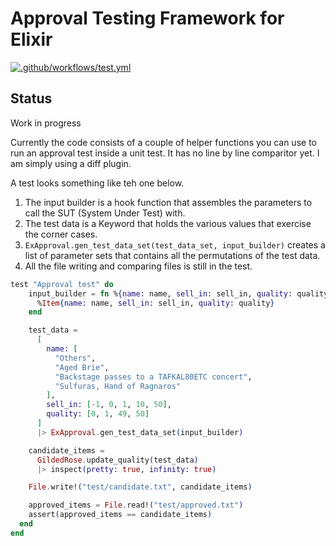 # Approval Testing Framework for Elixir
[![.github/workflows/test.yml](../../actions/workflows/test.yml/badge.svg)](../../actions/workflows/test.yml)


## Status
Work in progress  

Currently the code consists of a couple of helper functions you can use to run an approval test inside a unit test.  It has no line by line comparitor yet.  I am simply using a diff plugin.

A test looks something like teh one below.

1. The input builder is a hook function that assembles the parameters to call the SUT (System Under Test) with.
1. The test data is a Keyword that holds the various values that exercise the corner cases.
1. `ExApproval.gen_test_data_set(test_data_set, input_builder)` creates a list of parameter sets that contains all the permutations of the test data. 
1. All the file writing and comparing files is still in the test.


```elixir
test "Approval test" do
    input_builder = fn %{name: name, sell_in: sell_in, quality: quality} ->
      %Item{name: name, sell_in: sell_in, quality: quality}
    end

    test_data =
      [
        name: [
          "Others",
          "Aged Brie",
          "Backstage passes to a TAFKAL80ETC concert",
          "Sulfuras, Hand of Ragnaros"
        ],
        sell_in: [-1, 0, 1, 10, 50],
        quality: [0, 1, 49, 50]
      ]
      |> ExApproval.gen_test_data_set(input_builder)

    candidate_items =
      GildedRose.update_quality(test_data)
      |> inspect(pretty: true, infinity: true)

    File.write!("test/candidate.txt", candidate_items)

    approved_items = File.read!("test/approved.txt")
    assert(approved_items == candidate_items)
  end
end

```
